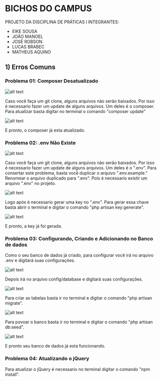 # BICHOS DO CAMPUS

PROJETO DA DISCIPLINA DE PRÁTICAS I 
INTEGRANTES: 
   - EIKE SOUSA
   - JOÃO MANOEL
   - JOSÉ ROBSON
   - LUCAS BRABEC
   - MATHEUS AQUINO
 
## 1) Erros Comuns

### Problema 01: Composer Desatualizado

![alt text](https://i.imgur.com/rJ36tVE.png)

Caso você faça um git clone, alguns arquivos não serão baixados. Por isso é necessario fazer um update de alguns arquivos. Um deles é o composer. Para atualizar basta digitar no terminal o comando "composer update"

![alt text](https://i.imgur.com/L835jPv.png)

E pronto, o composer já esta atualizado.

### Problema 02: .env Não Existe

![alt text](https://i.imgur.com/F37iMGy.png)

Caso você faça um git clone, alguns arquivos não serão baixados. Por isso é necessario fazer um update de alguns arquivos. Um deles é o ".env". Para consertar este problema, basta você duplicar o arquivo ".env.example." Renomear o arquivo duplicado para ".env".
Pois é necessario existir um arquivo ".env" no projeto.

![alt text](https://i.imgur.com/0Q4pX7k.png)

Logo após é necessario gerar uma key no ".env". Para gerar essa chave basta abrir o terminal e digitar o comando "php artisan key:generate".

![alt text](https://i.imgur.com/1oT2FOy.png)

E pronto, a key já foi gerada.

### Problema 03: Configurando, Criando e Adicionando no Banco de dados

Como o seu banco de dados já criado, para configurar você irá no arquivo .env e digitará suas configurações.

![alt text](https://i.imgur.com/TD1CUls.png)

Depois irá no arquivo config/database e digitará suas configurações.

![alt text](https://i.imgur.com/MNLzAar.png)

Para criar as tabelas basta ir no terminal e digitar o comando "php artisan migrate".

![alt text](https://i.imgur.com/404RoC5.png)

Para povoar o banco basta ir no terminal e digitar o comando "php artisan db:seed".

![alt text](https://i.imgur.com/aI6k3ot.png)

E pronto seu banco de dados já esta funcionando.

### Problema 04: Atualizando o jQuery

Para atualizar o jQuery é necessario no terminal digitar o comando "npm install".

